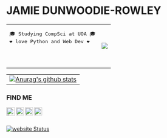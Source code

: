 # JAMIE DUNWOODIE-ROWLEY

<table align="center">
<tr>
<td>
<pre>
🎓 Studying CompSci at UOA 🎓
❤️ love Python and Web Dev ❤️

<!-- <code><img height="20" alt="python" src="https://raw.githubusercontent.com/github/explore/80688e429a7d4ef2fca1e82350fe8e3517d3494d/topics/java/java.png"></code> -->
</pre>
</td>

<td>

<a href="https://github.com/jaorow/github-readme-stats" >
<img src="https://github-readme-stats.vercel.app/api/top-langs/?username=jaorow&layout=compact&theme=radical&hide_border=true" /></a> 

</td>
</tr>
</table>

<table align="center">
<td>
 <a href="https://github.com/jaorow/github-readme-stats" ><img  src="https://github-readme-stats.vercel.app/api?username=jaorow&show_icons=true&theme=radical&include_all_commits=true&hide_border=true" alt="Anurag's github stats" /></a>  
</td>
 </table>

<!---

liked codes...

--->

<!-- some languages i like are ...

<code align="center"><img height="20" alt="python" src="https://raw.githubusercontent.com/github/explore/80688e429a7d4ef2fca1e82350fe8e3517d3494d/topics/python/python.png"></code>---<code><img height="20" alt="python" src="https://raw.githubusercontent.com/github/explore/80688e429a7d4ef2fca1e82350fe8e3517d3494d/topics/html/html.png"></code>---<code><img height="20" alt="python" src="https://raw.githubusercontent.com/github/explore/80688e429a7d4ef2fca1e82350fe8e3517d3494d/topics/css/css.png"></code>---<code><img height="20" alt="python" src="https://raw.githubusercontent.com/github/explore/80688e429a7d4ef2fca1e82350fe8e3517d3494d/topics/c/c.png"></code> -->




<!---

this is where find me content starts...

--->

### FIND ME


<!-- [<img align="left" alt="" width="22px" src="https://upload.wikimedia.org/wikipedia/commons/thumb/c/c0/Gnome-emblem-web.svg/100px-Gnome-emblem-web.svg.png" />][website] -->
[<img align="left" alt=" | Twitter" width="22px" src="https://upload.wikimedia.org/wikipedia/sco/9/9f/Twitter_bird_logo_2012.svg" />][twitter]
[<img align="left" alt=" | LinkedIn" width="21px" src="https://upload.wikimedia.org/wikipedia/commons/c/c9/Linkedin.svg" />][linkedin]
[<img align="left" alt=" | Instagram" width="21px" src="https://upload.wikimedia.org/wikipedia/commons/9/96/Instagram.svg" />][instagram]

[<img align="left" alt=" | Instagram" width="21px" src="https://upload.wikimedia.org/wikipedia/commons/9/9f/Discord_icon.svg" />][discord]



<br />
<br />

<!-- [website]: https:/webaddress when ready -->
[twitter]: https://twitter.com/Jamiedunwoodie
[instagram]: https://www.instagram.com/jamiedunwoodie/
[linkedin]: https://nz.linkedin.com/in/jamie-dunwoodie-rowley-960287223
[discord]: https://discordapp.com/users/jambles#5467






[![website Status](https://api.netlify.com/api/v1/badges/600060d9-e60e-424f-b460-db16ae5f4719/deploy-status)](https://app.netlify.com/sites/dunwoodie-rowely/deploys)
